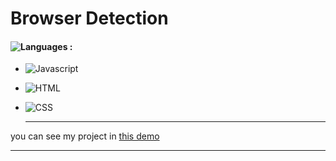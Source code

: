 # Browser Detection
#### ![Languages](https://img.shields.io/github/languages/count/zeynab-jalalian/Browser-Detection) :
 - ![Javascript](https://img.shields.io/badge/javascript-yellow)
 - ![HTML](https://img.shields.io/badge/Html-orange)
 - ![CSS](https://img.shields.io/badge/Css-blue)
   
   ---
 you can see my project in [this demo](https://zeynab-jalalian.github.io/Browser-Detection/)
  ___
